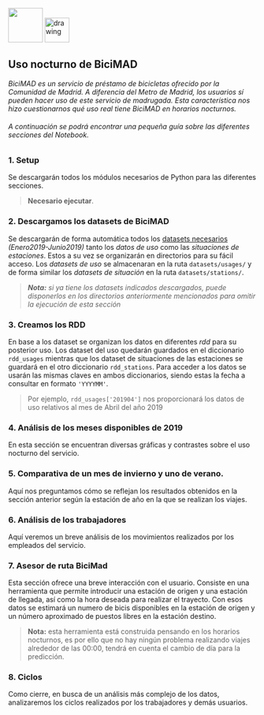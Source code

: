 <img src="https://www.ucm.es/data/cont/docs/3-2016-07-21-EscudoUCMTransparenteBig.png" height="70"/>              <img src="https://upload.wikimedia.org/wikipedia/commons/c/cf/Logo_Bicimad_-_EMT.png" alt="drawing" height="50"/>

## Uso nocturno de BiciMAD

*BiciMAD es un servicio de préstamo de bicicletas ofrecido por la Comunidad de Madrid. A diferencia del Metro de Madrid, los usuarios sí pueden hacer uso de este servicio de madrugada. Esta característica nos hizo cuestionarnos qué uso real tiene BiciMAD en horarios nocturnos.*

###### A continuación se podrá encontrar una pequeña guía sobre las diferentes secciones del Notebook.

### 1. Setup
Se descargarán todos los módulos necesarios de Python para las diferentes secciones.
> **Necesario ejecutar**.

### 2. Descargamos los datasets de BiciMAD
Se descargarán de forma automática todos los [datasets necesarios](https://opendata.emtmadrid.es/Datos-estaticos/Datos-generales-(1)) *(Enero2019-Junio2019)*  tanto los *datos de uso* como las *situaciones de estaciones*. Estos a su vez se organizarán en directorios para su fácil acceso. Los *datasets de uso* se almacenaran en la ruta `datasets/usages/` y de forma similar los *datasets de situación* en la ruta `datasets/stations/`. 
> ***Nota:** si ya tiene los datasets indicados descargados, puede disponerlos en los directorios anteriormente mencionados para omitir la ejecución de esta sección*

### 3. Creamos los RDD
En base a los dataset se organizan los datos en diferentes *rdd* para su posterior uso. Los dataset del uso quedarán guardados en el diccionario `rdd_usages` mientras que los dataset de situaciones de las estaciones se guardará en el otro diccionario `rdd_stations`. Para acceder a los datos se usarán las mismas claves en ambos diccionarios, siendo estas la fecha a consultar en formato `'YYYYMM'`. 

> Por ejemplo, `rdd_usages['201904']` nos proporcionará los datos de uso relativos al mes de Abril del año 2019

### 4. Análisis de los meses disponibles de 2019 
En esta sección se encuentran diversas gráficas y contrastes sobre el uso nocturno del servicio.

### 5. Comparativa de un mes de invierno y uno de verano.
Aquí nos preguntamos cómo se reflejan los resultados obtenidos en la sección anterior según la estación de año en la que se realizan los viajes.

### 6. Análisis de los trabajadores
Aquí veremos un breve análisis de los movimientos realizados por los empleados del servicio.

### 7. Asesor de ruta BiciMad
Esta sección ofrece una breve interacción con el usuario. Consiste en una herramienta que permite introducir una estación de origen y una estación de llegada, así como la hora deseada para realizar el trayecto. Con esos datos se estimará un numero de bicis disponibles en la estación de origen y un número aproximado de puestos libres en la estación destino. 
> **Nota:** esta herramienta está construida pensando en los horarios nocturnos, es por ello que no hay ningún problema realizando viajes alrededor de las 00:00, tendrá en cuenta el cambio de día para la predicción.

### 8. Ciclos
Como cierre, en busca de un análisis más complejo de los datos, analizaremos los ciclos realizados por los trabajadores y demás usuarios.
